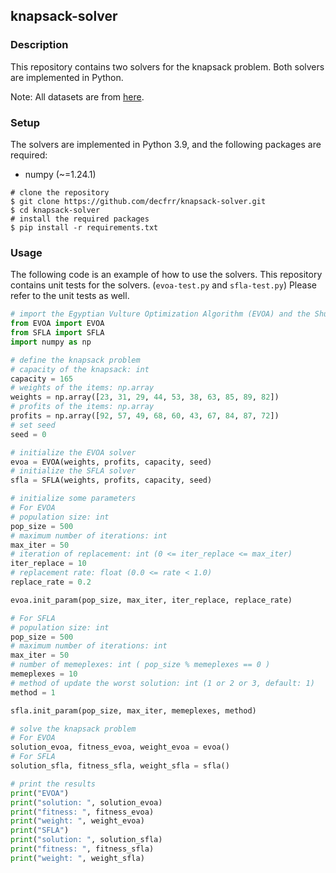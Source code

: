 ## knapsack-solver

### Description
This repository contains two solvers for the knapsack problem. 
Both solvers are implemented in Python.

Note: All datasets are from [here](https://people.sc.fsu.edu/~jburkardt/datasets/knapsack_01/knapsack_01.html).

### Setup
The solvers are implemented in Python 3.9, and the following packages are required:
- numpy (~=1.24.1)

```shell
# clone the repository
$ git clone https://github.com/decfrr/knapsack-solver.git
$ cd knapsack-solver
# install the required packages
$ pip install -r requirements.txt
```

### Usage
The following code is an example of how to use the solvers.
This repository contains unit tests for the solvers. (`evoa-test.py` and `sfla-test.py`)
Please refer to the unit tests as well.

```python
# import the Egyptian Vulture Optimization Algorithm (EVOA) and the Shuffled Frogs Leaping Algorithm (SFLA)
from EVOA import EVOA
from SFLA import SFLA
import numpy as np

# define the knapsack problem
# capacity of the knapsack: int
capacity = 165
# weights of the items: np.array
weights = np.array([23, 31, 29, 44, 53, 38, 63, 85, 89, 82])
# profits of the items: np.array
profits = np.array([92, 57, 49, 68, 60, 43, 67, 84, 87, 72])
# set seed
seed = 0

# initialize the EVOA solver
evoa = EVOA(weights, profits, capacity, seed)
# initialize the SFLA solver
sfla = SFLA(weights, profits, capacity, seed)

# initialize some parameters
# For EVOA
# population size: int
pop_size = 500
# maximum number of iterations: int
max_iter = 50
# iteration of replacement: int (0 <= iter_replace <= max_iter)
iter_replace = 10
# replacement rate: float (0.0 <= rate < 1.0)
replace_rate = 0.2

evoa.init_param(pop_size, max_iter, iter_replace, replace_rate)

# For SFLA
# population size: int
pop_size = 500
# maximum number of iterations: int
max_iter = 50
# number of memeplexes: int ( pop_size % memeplexes == 0 )
memeplexes = 10
# method of update the worst solution: int (1 or 2 or 3, default: 1)
method = 1

sfla.init_param(pop_size, max_iter, memeplexes, method)

# solve the knapsack problem
# For EVOA
solution_evoa, fitness_evoa, weight_evoa = evoa()
# For SFLA
solution_sfla, fitness_sfla, weight_sfla = sfla()

# print the results
print("EVOA")
print("solution: ", solution_evoa)
print("fitness: ", fitness_evoa)
print("weight: ", weight_evoa)
print("SFLA")
print("solution: ", solution_sfla)
print("fitness: ", fitness_sfla)
print("weight: ", weight_sfla)
```


